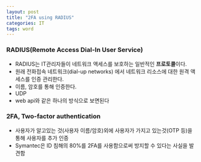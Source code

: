 ```yaml
---
layout: post
title: "2FA using RADIUS"
categories: IT
tags: word
---
```


### RADIUS(Remote Access Dial-In User Service)
- RADIUS는 IT관리자들이 네트워크 액세스를 보호하는 일반적인 **프로토콜**이다.
- 원래 전화접속 네트워크(dial-up networks) 에서 네트워크 리소스에 대한 원격 액세스를 인증 관리한다.
- 이름, 암호를 통해 인증한다.
- UDP
- web api와 같은 하나의 방식으로 보면된다
  
### 2FA, Two-factor authentication
- 사용자가 알고있는 것(사용자 이름/암호)외에 사용자가 가지고 있는것(OTP 등)을 통해 사용자를 추가 인증
- Symantec은 ID 침해의 80%를 2FA를 사용함으로써 방지할 수 있다는 사실을 발견함



